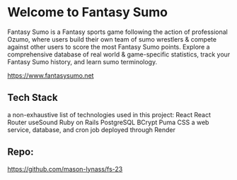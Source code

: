 # Welcome to Fantasy Sumo

Fantasy Sumo is a Fantasy sports game following the action of professional Ozumo, where users build their own team of sumo wrestlers & compete against other users to score the most Fantasy Sumo points. Explore a comprehensive database of real world & game-specific statistics, track your Fantasy Sumo history, and learn sumo terminology.

https://www.fantasysumo.net

## Tech Stack

a non-exhaustive list of technologies used in this project:
React
React Router
useSound
Ruby on Rails
PostgreSQL
BCrypt
Puma
CSS
a web service, database, and cron job deployed through Render

## Repo:

https://github.com/mason-lynass/fs-23
